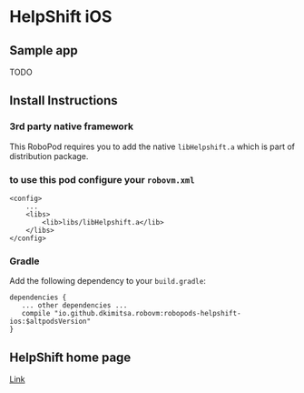 # HelpShift iOS

## Sample app

TODO

## Install Instructions

### 3rd party native framework
This RoboPod requires you to add the native `libHelpshift.a` which is part of distribution package.

### to use this pod configure your `robovm.xml`

```
<config>
    ...
    <libs>
        <lib>libs/libHelpshift.a</lib>
    </libs>
</config>
```

### Gradle

Add the following dependency to your `build.gradle`:

```
dependencies {
   ... other dependencies ...
   compile "io.github.dkimitsa.robovm:robopods-helpshift-ios:$altpodsVersion"
}
```

## HelpShift home page

[Link](https://developers.helpshift.com)